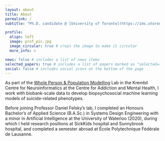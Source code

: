 ```yaml
---
layout: about
title: About
permalink: /
subtitle: "Ph.D. candidate @ [University of Toronto](https://ims.utoronto.ca/)"

profile:
  align: left
  image: prof_pic.jpg
  image_circular: true # crops the image to make it circular
  more_info: >

news: false # includes a list of news items
selected_papers: true # includes a list of papers marked as "selected={true}"
social: false # includes social icons at the bottom of the page
---
```


As part of the [Whole Person & Population Modelling](https://www.felskylab.com/) Lab in the Krembil Centre for Neuroinformatics at the Centre for Addiction and Mental Health, I work with biobank-scale data to develop biopsychosocial machine learning models of suicide-related phenotypes.

Before joining Professor Daniel Felsky’s lab, I completed an Honours Bachelor’s of Applied Science (B.A.Sc.) in Systems Design Engineering with a minor in Artificial Intelligence at the University of Waterloo (2020), during which I held research positions at SickKids hospital and Sunnybrook hospital, and completed a semester abroad at École Polytechnique Fédérale de Lausanne.
